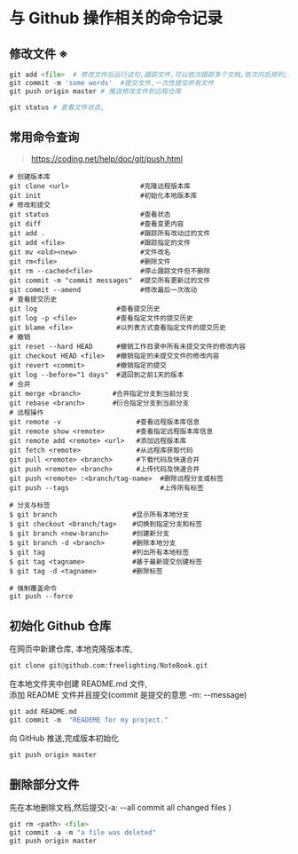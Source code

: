 # 与 Github 操作相关的命令记录

## 修改文件 ※

```python
git add <file>  # 修改文件后运行这句,跟踪文件,可以依次跟踪多个文档,依次向后排列;添加当前仓库所有文件时直接使用 git add .
git commit -m 'some words'  #提交文件,一次性提交所有文件
git push origin master # 推送修改文件到远程仓库

git status # 查看文件状态,
```

## 常用命令查询

> https://coding.net/help/doc/git/push.html

```shell
# 创建版本库
git clone <url>                  #克隆远程版本库
git init                         #初始化本地版本库
# 修改和提交
git status                       #查看状态
git diff                         #查看变更内容
git add .                        #跟踪所有改动过的文件
git add <file>                   #跟踪指定的文件
git mv <old><new>                #文件改名
git rm<file>                     #删除文件
git rm --cached<file>            #停止跟踪文件但不删除
git commit -m "commit messages"  #提交所有更新过的文件
git commit --amend               #修改最后一次改动
# 查看提交历史
git log                    #查看提交历史
git log -p <file>          #查看指定文件的提交历史
git blame <file>           #以列表方式查看指定文件的提交历史
# 撤销
git reset --hard HEAD      #撤销工作目录中所有未提交文件的修改内容
git checkout HEAD <file>   #撤销指定的未提交文件的修改内容
git revert <commit>        #撤销指定的提交
git log --before="1 days"  #退回到之前1天的版本
# 合并
git merge <branch>        #合并指定分支到当前分支
git rebase <branch>       #衍合指定分支到当前分支
# 远程操作
git remote -v                   #查看远程版本库信息
git remote show <remote>        #查看指定远程版本库信息
git remote add <remote> <url>   #添加远程版本库
git fetch <remote>              #从远程库获取代码
git pull <remote> <branch>      #下载代码及快速合并
git push <remote> <branch>      #上传代码及快速合并
git push <remote> :<branch/tag-name>  #删除远程分支或标签
git push --tags                       #上传所有标签

# 分支与标签
$ git branch                   #显示所有本地分支
$ git checkout <branch/tag>    #切换到指定分支和标签
$ git branch <new-branch>      #创建新分支
$ git branch -d <branch>       #删除本地分支
$ git tag                      #列出所有本地标签
$ git tag <tagname>            #基于最新提交创建标签
$ git tag -d <tagname>         #删除标签

# 强制覆盖命令
git push --force

```

## 初始化 Github 仓库  
在网页中新建仓库, 
本地克隆版本库,  

```python
git clone git@github.com:freelighting/NoteBook.git
```

在本地文件夹中创建 README.md 文件,  
添加 README 文件并且提交(commit 是提交的意思 -m: --message)  

```python
git add README.md  
git commit -m  "READEME for my project." 
```

向 GitHub 推送,完成版本初始化  

```python
git push origin master
```

## 删除部分文件
先在本地删除文档,然后提交(-a: --all commit all changed files )  

```python
git rm <path> <file>
git commit -a -m "a file was deleted" 
git push origin master
```

